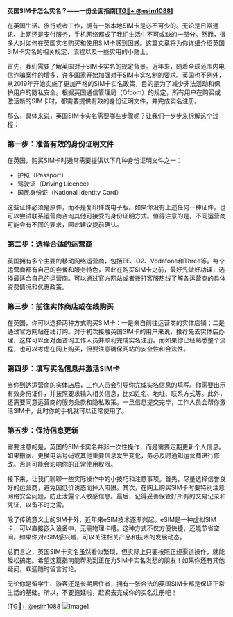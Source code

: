 **英国SIM卡怎么实名？——一份全面指南[[TG💪+ @esim1088](https://t.me/s/esim1088)]**

在英国生活、旅行或者工作，拥有一张本地SIM卡是必不可少的。无论是日常通讯、上网还是支付服务，手机网络都成了我们生活中不可或缺的一部分。然而，很多人对如何在英国实名购买和使用SIM卡感到困惑。这篇文章将为你详细介绍英国SIM卡实名的相关规定、流程以及一些实用的小贴士。

首先，我们需要了解英国对于SIM卡实名的规定背景。近年来，随着全球范围内电信诈骗案件的增多，许多国家开始加强对于SIM卡实名制的要求。英国也不例外，从2019年开始实施了更加严格的SIM卡实名政策，目的是为了减少非法活动和保护用户的隐私安全。根据英国通信管理局（Ofcom）的规定，所有用户在购买或激活新的SIM卡时，都需要提供有效的身份证明文件，并完成实名注册。

那么，具体来说，英国SIM卡实名需要哪些步骤呢？让我们一步步来拆解这个过程：

### 第一步：准备有效的身份证明文件

在英国，购买SIM卡时通常需要提供以下几种身份证明文件之一：
- 护照（Passport）
- 驾驶证（Driving Licence）
- 国民身份证（National Identity Card）

这些证件必须是原件，而不是复印件或电子版。如果你没有上述任何一种证件，也可以尝试联系运营商咨询其他可接受的身份证明方式。值得注意的是，不同运营商可能会有不同的要求，因此建议提前确认。

### 第二步：选择合适的运营商

英国拥有多个主要的移动网络运营商，包括EE、O2、Vodafone和Three等。每个运营商都有自己的套餐和服务特色，因此在购买SIM卡之前，最好先做好功课，选择最适合自己的运营商。可以通过官方网站或者拨打客服热线了解各运营商的具体资费情况和优惠政策。

### 第三步：前往实体商店或在线购买

在英国，你可以选择两种方式购买SIM卡：一是亲自前往运营商的实体店铺；二是通过官方网站在线订购。对于初次接触英国SIM卡的用户来说，推荐先去实体店办理，这样可以面对面咨询工作人员并顺利完成实名注册。而如果你已经熟悉整个流程，也可以考虑在网上购买，但要注意确保网站的安全性和合法性。

### 第四步：填写实名信息并激活SIM卡

当你到达运营商的实体店后，工作人员会引导你完成实名信息的填写。你需要出示有效身份证件，并按照要求输入相关信息，比如姓名、地址、联系方式等。此外，还需要同意运营商的服务条款和隐私政策。一旦信息提交完毕，工作人员会帮你激活SIM卡，此时你的手机就可以正常使用了。

### 第五步：保持信息更新

需要注意的是，英国的SIM卡实名并非一次性操作，而是需要定期更新个人信息。如果搬家、更换电话号码或其他重要信息发生变化，务必及时通知运营商进行修改。否则可能会影响你的正常使用权限。

接下来，让我们聊聊一些实际操作中的小技巧和注意事项。首先，尽量选择信誉良好的运营商，避免因低价诱惑而掉入陷阱。其次，在网上购买SIM卡时要特别注意网络安全问题，防止泄露个人敏感信息。最后，记得妥善保管好所有的交易记录和凭证，以备不时之需。

除了传统意义上的SIM卡外，近年来eSIM技术逐渐兴起。eSIM是一种虚拟SIM卡，可以直接嵌入设备中，无需物理卡槽。这种方式不仅方便快捷，还能节省空间。如果你对eSIM感兴趣，可以关注相关产品和技术的发展动态。

总而言之，英国SIM卡实名虽然看似繁琐，但实际上只要按照正规渠道操作，就能轻松搞定。希望这篇指南能帮助到正在为SIM卡实名发愁的朋友！如果你还有其他疑问，欢迎随时留言讨论。

无论你是留学生、游客还是长期居住者，拥有一张合法的英国SIM卡都是保证正常生活的基础。所以，不要拖延啦，赶紧去完成你的实名注册吧！

[[TG💪+ @esim1088](https://t.me/s/esim1088) ![Image](https://i.postimg.cc/4NQfJmqS/Snipaste-2025-05-13-00-14-12.png)]